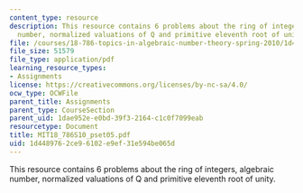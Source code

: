 ```yaml
---
content_type: resource
description: This resource contains 6 problems about the ring of integers, algebraic
  number, normalized valuations of Q and primitive eleventh root of unity.
file: /courses/18-786-topics-in-algebraic-number-theory-spring-2010/1d4489762ce96102e9ef31e594be065d_MIT18_786S10_pset05.pdf
file_size: 51579
file_type: application/pdf
learning_resource_types:
- Assignments
license: https://creativecommons.org/licenses/by-nc-sa/4.0/
ocw_type: OCWFile
parent_title: Assignments
parent_type: CourseSection
parent_uid: 1dae952e-e0bd-39f3-2164-c1c0f7099eab
resourcetype: Document
title: MIT18_786S10_pset05.pdf
uid: 1d448976-2ce9-6102-e9ef-31e594be065d
---
```

This resource contains 6 problems about the ring of integers, algebraic number, normalized valuations of Q and primitive eleventh root of unity.